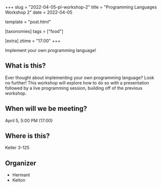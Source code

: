+++
slug = "2022-04-05-pl-workshop-2"
title = "Programming Languages Workshop 2"
date = 2022-04-05

template = "post.html"

[taxonomies]
tags = ["food"]

[extra]
ztime = "17:00"
+++

Implement your own programming language!

<!-- more -->

## What is this?

Ever thought about implementing your own programming language? Look no further!
This workshop will explore how to do so with a presentation followed by a live programming
session, building off of the previous workshop.

## When will we be meeting?

April 5, 5:00 PM (17:00)

## Where is this?

Keller 3-125

## Organizer

* Hermant
* Kelton